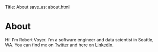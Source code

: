 Title: About
save_as: about.html

# About

Hi! I'm Robert Voyer. I'm a software engineer and data scientist in
Seattle, WA. You can find me on
[Twitter](https://twitter.com/robovoyo) and here on
[LinkedIn](https://www.linkedin.com/in/robertvoyer).
